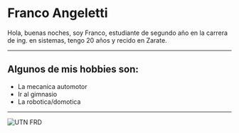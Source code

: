 # Franco Angeletti 

Hola, buenas noches, soy Franco, estudiante de segundo año en la carrera de ing. en sistemas, tengo 20 años y recido en Zarate.
- - -
## Algunos de mis hobbies son:
- La mecanica automotor
- Ir al gimnasio
- La robotica/domotica
- - -
![UTN FRD](https://encrypted-tbn0.gstatic.com/images?q=tbn:ANd9GcRW937CUib5gsqR5kjxayuCCz9m6ZUjFppSUgGO1fHuRg&s)
